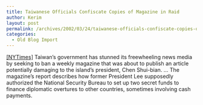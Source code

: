 ```yaml
---
title: Taiwanese Officials Confiscate Copies of Magazine in Raid
author: Kerim
layout: post
permalink: /archives/2002/03/24/taiwanese-officials-confiscate-copies-of-magazine-in-raid/
categories:
  - Old Blog Import
---
```

<a href="http://www.nytimes.com/2002/03/22/international/asia/22TAIW.html?tntemail0" onclick="_gaq.push(['_trackEvent', 'outbound-article', 'http://www.nytimes.com/2002/03/22/international/asia/22TAIW.html?tntemail0', '[NYTimes]']);" >[NYTimes]</a> Taiwan&#8217;s government has stunned its freewheeling news media by seeking to ban a weekly magazine that was about to publish an article potentially damaging to the island&#8217;s president, Chen Shui-bian. &#8230; The magazine&#8217;s report describes how former President Lee supposedly authorized the National Security Bureau to set up two secret funds to finance diplomatic overtures to other countries, sometimes involving cash payments.

